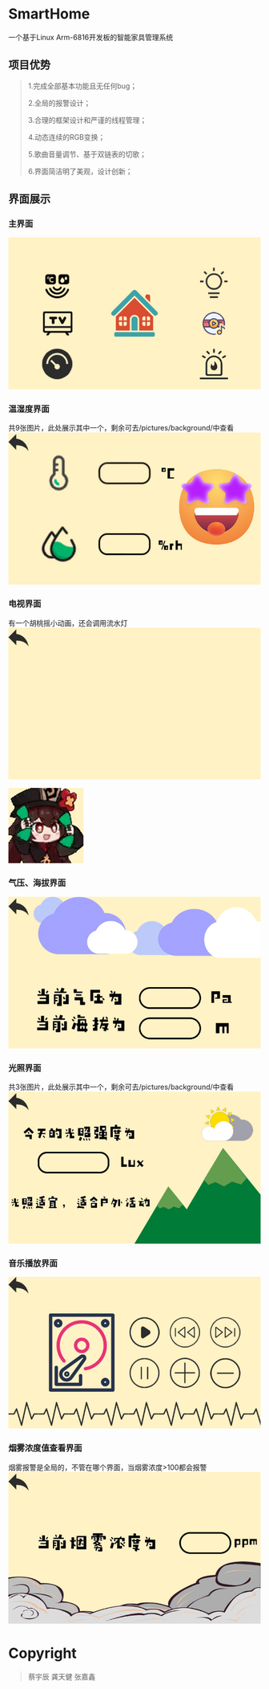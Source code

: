 # SmartHome
一个基于Linux Arm-6816开发板的智能家具管理系统

## 项目优势

>1.完成全部基本功能且无任何bug；
>
>2.全局的报警设计；
>
>3.合理的框架设计和严谨的线程管理；
>
>4.动态连续的RGB变换；
>
>5.歌曲音量调节、基于双链表的切歌；
>
>6.界面简洁明了美观，设计创新；

## 界面展示

### 主界面

![image](https://github.com/JiangShi-GitHub/SmartHome/blob/main/pictures/background/main.bmp)

### 温湿度界面
共9张图片，此处展示其中一个，剩余可去/pictures/background/中查看
![image](https://github.com/JiangShi-GitHub/SmartHome/blob/main/pictures/background/shufu.bmp)

### 电视界面
有一个胡桃摇小动画，还会调用流水灯
![image](https://github.com/JiangShi-GitHub/SmartHome/blob/main/pictures/background/hutao_beijing.bmp)

![image](https://github.com/JiangShi-GitHub/SmartHome/blob/main/pictures/hutao_bmp/hutao02.bmp)

### 气压、海拔界面
![image](https://github.com/JiangShi-GitHub/SmartHome/blob/main/pictures/background/qiya.bmp)

### 光照界面
共3张图片，此处展示其中一个，剩余可去/pictures/background/中查看
![image](https://github.com/JiangShi-GitHub/SmartHome/blob/main/pictures/background/duo_yun.bmp)

### 音乐播放界面
![image](https://github.com/JiangShi-GitHub/SmartHome/blob/main/pictures/background/music.bmp)

### 烟雾浓度值查看界面
烟雾报警是全局的，不管在哪个界面，当烟雾浓度>100都会报警
![image](https://github.com/JiangShi-GitHub/SmartHome/blob/main/pictures/background/yanwu.bmp)


# Copyright
> 蔡宇辰
> 龚天健
> 张嘉鑫